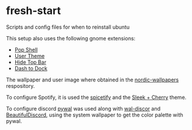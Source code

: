 # fresh-start

Scripts and config files for when to reinstall ubuntu

This setup also uses the following gnome extensions:
- [Pop Shell](https://github.com/pop-os/shell)
- [User Theme](https://extensions.gnome.org/extension/19/user-themes/)
- [Hide Top Bar](https://extensions.gnome.org/extension/545/hide-top-bar/)
- [Dash to Dock](https://extensions.gnome.org/extension/307/dash-to-dock/)

The wallpaper and user image where obtained in the [nordic-wallpapers](https://github.com/linuxdotexe/nordic-wallpapers) respository.

To configure Spotify, it is used the [spicetify](https://github.com/khanhas/spicetify-cli) and the [Sleek + Cherry](https://github.com/morpheusthewhite/spicetify-themes/tree/master/Sleek) theme.

To configure discord [pywal](https://github.com/dylanaraps/pywal) was used along with [wal-discor](https://github.com/guglicap/wal-discord) and [BeautifulDiscord](https://github.com/leovoel/BeautifulDiscord), using the system wallpaper to get the color palette with pywal.
